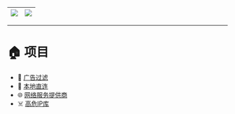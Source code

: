 | [![](https://raw.githubusercontent.com/hjnilsson/country-flags/master/png100px/cn.png)](https://github.com/Hao0920/Router_OS.rsc/wiki/%E9%A6%96%E9%A1%B5) | [![](https://raw.githubusercontent.com/hjnilsson/country-flags/master/png100px/us.png)](https://github.com/Hao0920/Router_OS.rsc/wiki/Home) |
| --- | --- |
***
# 🏠 项目
- 🚫 [广告过滤](https://github.com/Hao0920/Router_OS.rsc/wiki/Adblock)
- 🔗 [本地直连](https://github.com/Hao0920/Router_OS.rsc/wiki/Direct)
- 🌐 [网络服务提供商](https://github.com/Hao0920/Router_OS.rsc/wiki/ISP)
- ☠️ [高危IP库](https://github.com/Hao0920/Router_OS.rsc/wiki/Scanners)